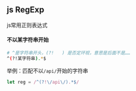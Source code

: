 js RegExp
---
js常用正则表达式



#### 不以某字符串开始
```sh
# ^是字符串开头，(?!   ) 是否定环视，意思是后面不是……
^(?!某字符串).*$
```
举例：匹配不以``/api/``开始的字符串
```js
let reg = /^(?!\/api\/).*$/
```